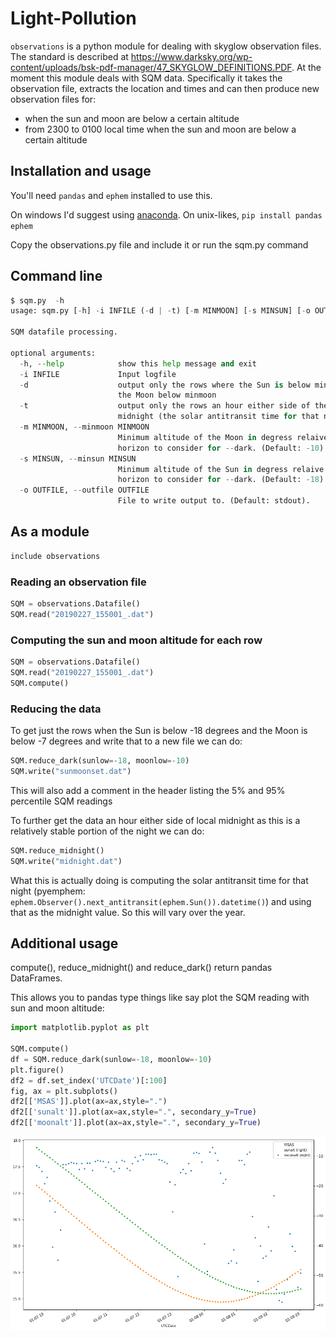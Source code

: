 # Light-Pollution

`observations` is a python module for dealing with skyglow observation files. 
The standard is described at https://www.darksky.org/wp-content/uploads/bsk-pdf-manager/47_SKYGLOW_DEFINITIONS.PDF.
At the moment this module deals with SQM data. Specifically it takes the observation file, extracts the location and times and can then produce new observation files for:
* when the sun and moon are below a certain altitude
* from 2300 to 0100 local time when the sun and moon are below a certain altitude

## Installation and usage
You'll need `pandas` and `ephem` installed to use this.

On windows I'd suggest using [anaconda](www.anaconda.com). On unix-likes, `pip install pandas ephem`

Copy the observations.py file and include it or run the sqm.py command

## Command line
```python
$ sqm.py  -h
usage: sqm.py [-h] -i INFILE (-d | -t) [-m MINMOON] [-s MINSUN] [-o OUTFILE]

SQM datafile processing.

optional arguments:
  -h, --help            show this help message and exit
  -i INFILE             Input logfile
  -d                    output only the rows where the Sun is below minsun and
                        the Moon below minmoon
  -t                    output only the rows an hour either side of the solar
                        midnight (the solar antitransit time for that night)
  -m MINMOON, --minmoon MINMOON
                        Minimum altitude of the Moon in degress relaive to the
                        horizon to consider for --dark. (Default: -10)
  -s MINSUN, --minsun MINSUN
                        Minimum altitude of the Sun in degress relaive to the
                        horizon to consider for --dark. (Default: -18)
  -o OUTFILE, --outfile OUTFILE
                        File to write output to. (Default: stdout).
```

## As a module

```python
include observations
```
### Reading an observation file
```python
SQM = observations.Datafile()
SQM.read("20190227_155001_.dat")
```
### Computing the sun and moon altitude for each row
```python
SQM = observations.Datafile()
SQM.read("20190227_155001_.dat")
SQM.compute()
```
### Reducing the data

To get just the rows when the Sun is below -18 degrees and the Moon is below -7 degrees 
and write that to a new file we can do:
````python
SQM.reduce_dark(sunlow=-18, moonlow=-10)
SQM.write("sunmoonset.dat")
````
This will also add a comment in the header listing the 5% and 95% percentile SQM readings

To further get the data an hour either side of local midnight as this is a relatively stable portion 
of the night we can do:
```python
SQM.reduce_midnight()
SQM.write("midnight.dat")
```

What this is actually doing is computing the solar antitransit time for that night 
(pyemphem: `ephem.Observer().next_antitransit(ephem.Sun()).datetime()`) 
and using that as the midnight value. So this will vary over the year.

## Additional usage
compute(), reduce_midnight() and reduce_dark() return pandas DataFrames. 

This allows you to pandas type things like say plot the SQM reading with sun and moon altitude:
```python
import matplotlib.pyplot as plt

SQM.compute()
df = SQM.reduce_dark(sunlow=-18, moonlow=-10)
plt.figure()
df2 = df.set_index('UTCDate')[:100]
fig, ax = plt.subplots()
df2[['MSAS']].plot(ax=ax,style=".")
df2[['sunalt']].plot(ax=ax,style=".", secondary_y=True)
df2[['moonalt']].plot(ax=ax,style=".", secondary_y=True)
```
![plot](doc/plot.png)


